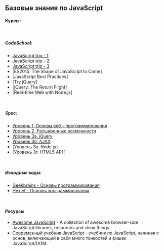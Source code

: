 ## Базовые знания по JavaScript

#### Курсы:

&nbsp;

##### CodeSchool:
* [JavaScript trip - 1](link/codeschool/js-road-trip-1/ch1.md)
* [JavaScript trip - 2](link/codeschool/js-road-trip-2/ch1.md)
* [JavaScript trip - 3](link/codeschool/js-road-trip-3/ch1.md)
* [ES2015: The Shape of JavaScript to Come]
* [JavaScript Best Practices]
&nbsp;
* [Try jQuery]
* [jQuery: The Return Flight]
&nbsp;
* [Real-time Web with Node.js]

&nbsp;

##### Spec:
* [Уровень 1. Основы веб - программирования](link/specialist/level-1/ch1.md)
* [Уровень 2. Расширенные возможности](link/specialist/level-2/ch1.md)
* [Уровень 3а. jQuery](link/specialist/level-3/ch1.md)
* [Уровень 3б. AJAX](link/specialist/level-4/ch1.md)
* [Уровень 3в. Node.js]
* [Уровень 3г. HTML5 API ]

&nbsp;

##### Исходные коды:
* [Geekbrains - Основы программирования](link/others/geekbrains-ru/ch1.md)
* [Hexlet - Основы программирования](link/others/hexlet-io/ch1.md)


&nbsp;

#### Ресурсы
- [Awesome JavaScript](https://github.com/sorrycc/awesome-javascript) - A collection of awesome browser-side JavaScript libraries, resources and shiny things.
- [Современный учебник JavaScript](http://learn.javascript.ru/) - учебник по JavaScript, начиная с основ, включающий в себя много тонкостей и фишек JavaScript/DOM.


